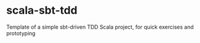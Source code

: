 scala-sbt-tdd
=============

Template of a simple sbt-driven TDD Scala project, for quick exercises and prototyping

